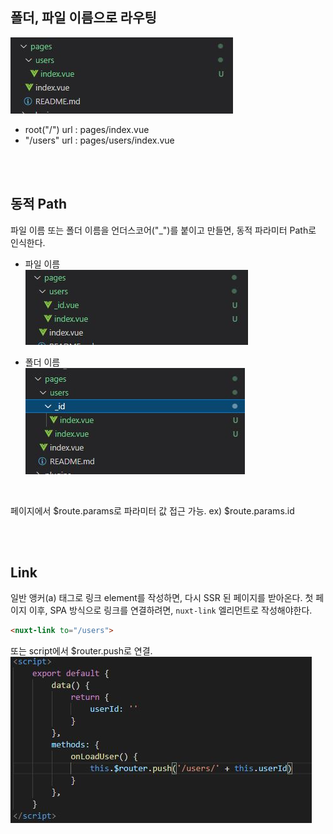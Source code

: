 ## 폴더, 파일 이름으로 라우팅

<kbd><img src="images/routing/folder-name-routing.JPG"></kbd>

* root("/") url : pages/index.vue
* "/users" url : pages/users/index.vue

<br/><br/>

## 동적 Path

파일 이름 또는 폴더 이름을 언더스코어("_")를 붙이고 만들면, 동적 파라미터 Path로 인식한다.

* 파일 이름<br/>
<kbd><img src="images/routing/dy-path1.JPG"></kbd>

* 폴더 이름<br/>
<kbd><img src="images/routing/dy-path2.JPG"></kbd>

<br/>

페이지에서 $route.params로 파라미터 값 접근 가능. ex) $route.params.id

<br/><br/>

## Link

일반 앵커(a) 태그로 링크 element를 작성하면, 다시 SSR 된 페이지를 받아온다. 첫 페이지 이후, SPA 방식으로 링크를 연결하려면, `nuxt-link` 엘리먼트로 작성해야한다.<br/>

```html
<nuxt-link to="/users">
```

또는 script에서 $router.push로 연결.<br/>
<kbd><img src="images/routing/link-by-script.JPG"></kbd>








